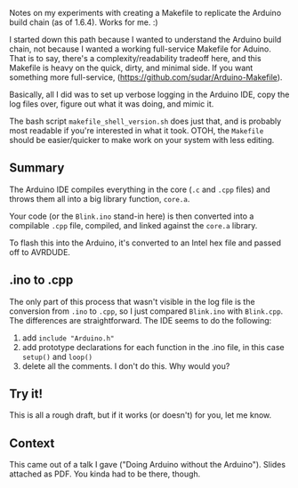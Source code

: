 Notes on my experiments with creating a Makefile to replicate the Arduino build chain (as of 1.6.4).  Works for me.  :)

I started down this path because I wanted to understand the Arduino build chain, not because I wanted a working full-service Makefile for Aduino.  That is to say, there's a complexity/readability tradeoff here, and this Makefile is heavy on the quick, dirty, and minimal side.  If you want something more full-service, (https://github.com/sudar/Arduino-Makefile).

Basically, all I did was to set up verbose logging in the Arduino IDE, copy the log files over, figure out what it was doing, and mimic it.  

The bash script `makefile_shell_version.sh` does just that, and is probably most readable if you're interested in what it took.  OTOH, the `Makefile` should be easier/quicker to make work on your system with less editing.


## Summary 

The Arduino IDE compiles everything in the core (`.c` and `.cpp` files) and throws them all into a big library function, `core.a`.

Your code (or the `Blink.ino` stand-in here) is then converted into a compilable `.cpp` file, compiled, and linked against the `core.a` library.  

To flash this into the Arduino, it's converted to an Intel hex file and passed off to AVRDUDE.


## .ino to .cpp

The only part of this process that wasn't visible in the log file is the conversion from `.ino` to `.cpp`, so I just compared `Blink.ino` with `Blink.cpp`.  The differences are straightforward.  The IDE seems to do the following:

1. add `include "Arduino.h"`
2. add prototype declarations for each function in the .ino file, in this case `setup()` and `loop()`  
3. delete all the comments.  I don't do this.  Why would you?

## Try it!

This is all a rough draft, but if it works (or doesn't) for you, let me know.  

## Context

This came out of a talk I gave ("Doing Arduino without the Arduino").  Slides attached as PDF.  You kinda had to be there, though.

